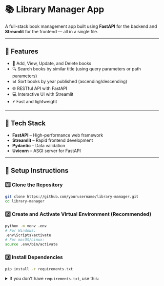 
# 📚 Library Manager App

A full-stack book management app built using **FastAPI** for the backend and **Streamlit** for the frontend — all in a single file.

---

## 🚀 Features

- 📖 Add, View, Update, and Delete books
- 🔍 Search books by similar title (using query parameters or path parameters)
- 📊 Sort books by year published (ascending/descending)
- 🌐 RESTful API with FastAPI
- 💻 Interactive UI with Streamlit
- ⚡ Fast and lightweight

---

## 🧰 Tech Stack

- **FastAPI** – High-performance web framework
- **Streamlit** – Rapid frontend development
- **Pydantic** – Data validation
- **Uvicorn** – ASGI server for FastAPI

---

## 🔧 Setup Instructions

### 1️⃣ Clone the Repository

```bash
git clone https://github.com/yourusername/library-manager.git
cd library-manager
```

### 2️⃣ Create and Activate Virtual Environment (Recommended)

```bash
python -m venv .env
# For Windows:
.env\Scripts\activate
# For macOS/Linux:
source .env/bin/activate
```

### 3️⃣ Install Dependencies

```bash
pip install -r requirements.txt
```

<details>
<summary>If you don't have <code>requirements.txt</code>, use this:</summary>

```txt
fastapi
uvicorn
pydantic
streamlit
requests
```

✅ Make sure both work together (FastAPI runs in background and Streamlit calls it using `requests`).

---

## 🧪 Example Usage

- **Add Book** – Enter book details like `title`, `author`, `year_published`, and `genre`
- **View All** – See the entire list of books
- **Search Books** – Search by title with optional sorting
- **Sort Books** – Sort books by year published
- **Update Book** – Provide ID and new data to update
- **Delete Book** – Enter the ID of the book to remove it

---

## 📬 API Endpoints (FastAPI)

| Method | Endpoint                    | Description                    |
|--------|----------------------------|--------------------------------|
| GET    | `/`                        | Health check                   |
| GET    | `/books`                   | Get all books                  |
| GET    | `/books?search_title=...`  | Search books by title          |
| GET    | `/books?sort_by_year=asc`  | Sort books by year (ascending) |
| GET    | `/books?sort_by_year=desc` | Sort books by year (descending)|
| GET    | `/books/search/{title}`    | Search books by title (path)   |
| GET    | `/books/sort/year/{order}` | Sort books by year (path)      |
| POST   | `/books`                   | Add a new book                 |
| PUT    | `/books/{id}`              | Update a book                  |
| DELETE | `/books/{id}`              | Delete a book                  |

---

## 🔍 Search Features

### Query Parameter Search
- Use `GET /books?search_title=harry` to find books with "harry" in the title
- Combine with sorting: `GET /books?search_title=harry&sort_by_year=desc`

### Path Parameter Search
- Use `GET /books/search/harry` to find books with "harry" in the title
- Use `GET /books/sort/year/asc` to sort all books by year (ascending)
- Use `GET /books/sort/year/desc` to sort all books by year (descending)

---

## 📊 Sorting Options

- **Ascending (asc)**: Books sorted from oldest to newest
- **Descending (desc)**: Books sorted from newest to oldest
- Works with search functionality for combined filtering and sorting

---
